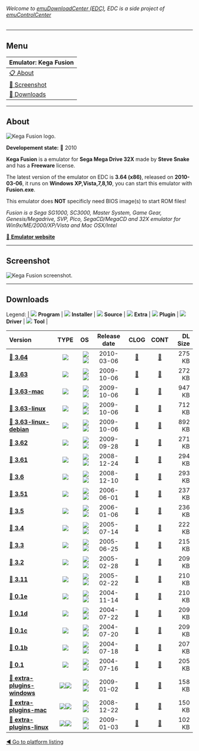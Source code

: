 ###### Welcome to [emuDownloadCenter (EDC)](https://github.com/PhoenixInteractiveNL/emuDownloadCenter/wiki/), EDC is a side project of [emuControlCenter](https://github.com/PhoenixInteractiveNL/emuControlCenter/wiki/)
***
## Menu
| **Emulator: Kega Fusion** |
|:---------|
| [:clipboard: About](#about) |
| [:sunrise: Screenshot](#screenshot) |
| [:floppy_disk: Downloads](#downloads) |
***
## About
![](https://github.com/PhoenixInteractiveNL/emuDownloadCenter/wiki/images_emulator/kegafusion_logo_200.jpg "Kega Fusion logo.")

**Developement state:** :red_circle: 2010

**Kega Fusion** is a emulator for **Sega Mega Drive 32X** made by **Steve Snake** and has a **Freeware** license.

The latest version of the emulator on EDC is **3.64 (x86)**, released on **2010-03-06**, it runs on **Windows XP,Vista,7,8,10**, you can start this emulator with **Fusion.exe**.

This emulator does **NOT** specificly need BIOS image(s) to start ROM files!

_Fusion is a Sega SG1000, SC3000, Master System, Game Gear, Genesis/Megadrive, SVP, Pico, SegaCD/MegaCD and 32X emulator for Win9x/ME/2000/XP/Vista and Mac OSX/Intel_

[:link: **Emulator website**](http://www.carpeludum.com/kega-fusion/)
***
## Screenshot
![](https://raw.githubusercontent.com/PhoenixInteractiveNL/emuDownloadCenter/master/hooks/kegafusion/emulator_screen_01.jpg "Kega Fusion screenshot.")
***
## Downloads
Legend: | 
![](https://raw.githubusercontent.com/wiki/PhoenixInteractiveNL/emuDownloadCenter/images_misc/icon_program_24.png) **Program** | 
![](https://raw.githubusercontent.com/wiki/PhoenixInteractiveNL/emuDownloadCenter/images_misc/icon_installer_24.png) **Installer** | 
![](https://raw.githubusercontent.com/wiki/PhoenixInteractiveNL/emuDownloadCenter/images_misc/icon_source_code_24.png) **Source** | 
![](https://raw.githubusercontent.com/wiki/PhoenixInteractiveNL/emuDownloadCenter/images_misc/icon_extra_24.png) **Extra** | 
![](https://raw.githubusercontent.com/wiki/PhoenixInteractiveNL/emuDownloadCenter/images_misc/icon_plugin_24.png) **Plugin** | 
![](https://raw.githubusercontent.com/wiki/PhoenixInteractiveNL/emuDownloadCenter/images_misc/icon_driver_24.png) **Driver** | 
![](https://raw.githubusercontent.com/wiki/PhoenixInteractiveNL/emuDownloadCenter/images_misc/icon_tool_24.png) **Tool** | 
 
| Version | TYPE | OS | Release date | CLOG | CONT | DL Size |
|:--------|:----:|---:|:------------:|:----:|:----:|--------:|
| [:floppy_disk: **3.64**](https://github.com/PhoenixInteractiveNL/edc-repo0001/raw/master/kegafusion/3.64.7z) | ![](https://raw.githubusercontent.com/wiki/PhoenixInteractiveNL/emuDownloadCenter/images_misc/icon_program_24.png) | ![](https://raw.githubusercontent.com/wiki/PhoenixInteractiveNL/emuDownloadCenter/images_misc/logo_windows_24.png)![](https://raw.githubusercontent.com/wiki/PhoenixInteractiveNL/emuDownloadCenter/images_misc/icon_32-bit_24.png) | 2010-03-06 | [:page_facing_up:](https://github.com/PhoenixInteractiveNL/edc-repo0001/blob/master/kegafusion/3.64_changelog.txt) | [:mag_right:](https://github.com/PhoenixInteractiveNL/edc-repo0001/blob/master/kegafusion/3.64_contents.txt) | 275 KB |
| [:floppy_disk: **3.63**](https://github.com/PhoenixInteractiveNL/edc-repo0001/raw/master/kegafusion/3.63.7z) | ![](https://raw.githubusercontent.com/wiki/PhoenixInteractiveNL/emuDownloadCenter/images_misc/icon_program_24.png) | ![](https://raw.githubusercontent.com/wiki/PhoenixInteractiveNL/emuDownloadCenter/images_misc/logo_windows_24.png)![](https://raw.githubusercontent.com/wiki/PhoenixInteractiveNL/emuDownloadCenter/images_misc/icon_32-bit_24.png) | 2009-10-06 | [:page_facing_up:](https://github.com/PhoenixInteractiveNL/edc-repo0001/blob/master/kegafusion/3.63_changelog.txt) | [:mag_right:](https://github.com/PhoenixInteractiveNL/edc-repo0001/blob/master/kegafusion/3.63_contents.txt) | 272 KB |
| [:floppy_disk: **3.63-mac**](https://github.com/PhoenixInteractiveNL/edc-repo0001/raw/master/kegafusion/3.63-mac.7z) | ![](https://raw.githubusercontent.com/wiki/PhoenixInteractiveNL/emuDownloadCenter/images_misc/icon_program_24.png) | ![](https://raw.githubusercontent.com/wiki/PhoenixInteractiveNL/emuDownloadCenter/images_misc/logo_mac_24.png)![](https://raw.githubusercontent.com/wiki/PhoenixInteractiveNL/emuDownloadCenter/images_misc/icon_32-bit_24.png) | 2009-10-06 | [:page_facing_up:](https://github.com/PhoenixInteractiveNL/edc-repo0001/blob/master/kegafusion/3.63-mac_changelog.txt) | [:mag_right:](https://github.com/PhoenixInteractiveNL/edc-repo0001/blob/master/kegafusion/3.63-mac_contents.txt) | 947 KB |
| [:floppy_disk: **3.63-linux**](https://github.com/PhoenixInteractiveNL/edc-repo0001/raw/master/kegafusion/3.63-linux.7z) | ![](https://raw.githubusercontent.com/wiki/PhoenixInteractiveNL/emuDownloadCenter/images_misc/icon_program_24.png) | ![](https://raw.githubusercontent.com/wiki/PhoenixInteractiveNL/emuDownloadCenter/images_misc/logo_linux_24.png)![](https://raw.githubusercontent.com/wiki/PhoenixInteractiveNL/emuDownloadCenter/images_misc/icon_32-bit_24.png) | 2009-10-06 | [:page_facing_up:](https://github.com/PhoenixInteractiveNL/edc-repo0001/blob/master/kegafusion/3.63-linux_changelog.txt) | [:mag_right:](https://github.com/PhoenixInteractiveNL/edc-repo0001/blob/master/kegafusion/3.63-linux_contents.txt) | 712 KB |
| [:floppy_disk: **3.63-linux-debian**](https://github.com/PhoenixInteractiveNL/edc-repo0001/raw/master/kegafusion/3.63-linux-debian.7z) | ![](https://raw.githubusercontent.com/wiki/PhoenixInteractiveNL/emuDownloadCenter/images_misc/icon_program_24.png) | ![](https://raw.githubusercontent.com/wiki/PhoenixInteractiveNL/emuDownloadCenter/images_misc/logo_linux_24.png)![](https://raw.githubusercontent.com/wiki/PhoenixInteractiveNL/emuDownloadCenter/images_misc/icon_32-bit_24.png) | 2009-10-06 | [:page_facing_up:](https://github.com/PhoenixInteractiveNL/edc-repo0001/blob/master/kegafusion/3.63-linux-debian_changelog.txt) | [:mag_right:](https://github.com/PhoenixInteractiveNL/edc-repo0001/blob/master/kegafusion/3.63-linux-debian_contents.txt) | 892 KB |
| [:floppy_disk: **3.62**](https://github.com/PhoenixInteractiveNL/edc-repo0001/raw/master/kegafusion/3.62.7z) | ![](https://raw.githubusercontent.com/wiki/PhoenixInteractiveNL/emuDownloadCenter/images_misc/icon_program_24.png) | ![](https://raw.githubusercontent.com/wiki/PhoenixInteractiveNL/emuDownloadCenter/images_misc/logo_windows_24.png)![](https://raw.githubusercontent.com/wiki/PhoenixInteractiveNL/emuDownloadCenter/images_misc/icon_32-bit_24.png) | 2009-09-28 | [:page_facing_up:](https://github.com/PhoenixInteractiveNL/edc-repo0001/blob/master/kegafusion/3.62_changelog.txt) | [:mag_right:](https://github.com/PhoenixInteractiveNL/edc-repo0001/blob/master/kegafusion/3.62_contents.txt) | 271 KB |
| [:floppy_disk: **3.61**](https://github.com/PhoenixInteractiveNL/edc-repo0001/raw/master/kegafusion/3.61.7z) | ![](https://raw.githubusercontent.com/wiki/PhoenixInteractiveNL/emuDownloadCenter/images_misc/icon_program_24.png) | ![](https://raw.githubusercontent.com/wiki/PhoenixInteractiveNL/emuDownloadCenter/images_misc/logo_windows_24.png)![](https://raw.githubusercontent.com/wiki/PhoenixInteractiveNL/emuDownloadCenter/images_misc/icon_32-bit_24.png) | 2008-12-24 | [:page_facing_up:](https://github.com/PhoenixInteractiveNL/edc-repo0001/blob/master/kegafusion/3.61_changelog.txt) | [:mag_right:](https://github.com/PhoenixInteractiveNL/edc-repo0001/blob/master/kegafusion/3.61_contents.txt) | 294 KB |
| [:floppy_disk: **3.6**](https://github.com/PhoenixInteractiveNL/edc-repo0001/raw/master/kegafusion/3.6.7z) | ![](https://raw.githubusercontent.com/wiki/PhoenixInteractiveNL/emuDownloadCenter/images_misc/icon_program_24.png) | ![](https://raw.githubusercontent.com/wiki/PhoenixInteractiveNL/emuDownloadCenter/images_misc/logo_windows_24.png)![](https://raw.githubusercontent.com/wiki/PhoenixInteractiveNL/emuDownloadCenter/images_misc/icon_32-bit_24.png) | 2008-12-10 | [:page_facing_up:](https://github.com/PhoenixInteractiveNL/edc-repo0001/blob/master/kegafusion/3.6_changelog.txt) | [:mag_right:](https://github.com/PhoenixInteractiveNL/edc-repo0001/blob/master/kegafusion/3.6_contents.txt) | 293 KB |
| [:floppy_disk: **3.51**](https://github.com/PhoenixInteractiveNL/edc-repo0001/raw/master/kegafusion/3.51.7z) | ![](https://raw.githubusercontent.com/wiki/PhoenixInteractiveNL/emuDownloadCenter/images_misc/icon_program_24.png) | ![](https://raw.githubusercontent.com/wiki/PhoenixInteractiveNL/emuDownloadCenter/images_misc/logo_windows_24.png)![](https://raw.githubusercontent.com/wiki/PhoenixInteractiveNL/emuDownloadCenter/images_misc/icon_32-bit_24.png) | 2006-06-01 | [:page_facing_up:](https://github.com/PhoenixInteractiveNL/edc-repo0001/blob/master/kegafusion/3.51_changelog.txt) | [:mag_right:](https://github.com/PhoenixInteractiveNL/edc-repo0001/blob/master/kegafusion/3.51_contents.txt) | 237 KB |
| [:floppy_disk: **3.5**](https://github.com/PhoenixInteractiveNL/edc-repo0001/raw/master/kegafusion/3.5.7z) | ![](https://raw.githubusercontent.com/wiki/PhoenixInteractiveNL/emuDownloadCenter/images_misc/icon_program_24.png) | ![](https://raw.githubusercontent.com/wiki/PhoenixInteractiveNL/emuDownloadCenter/images_misc/logo_windows_24.png)![](https://raw.githubusercontent.com/wiki/PhoenixInteractiveNL/emuDownloadCenter/images_misc/icon_32-bit_24.png) | 2006-01-06 | [:page_facing_up:](https://github.com/PhoenixInteractiveNL/edc-repo0001/blob/master/kegafusion/3.5_changelog.txt) | [:mag_right:](https://github.com/PhoenixInteractiveNL/edc-repo0001/blob/master/kegafusion/3.5_contents.txt) | 236 KB |
| [:floppy_disk: **3.4**](https://github.com/PhoenixInteractiveNL/edc-repo0001/raw/master/kegafusion/3.4.7z) | ![](https://raw.githubusercontent.com/wiki/PhoenixInteractiveNL/emuDownloadCenter/images_misc/icon_program_24.png) | ![](https://raw.githubusercontent.com/wiki/PhoenixInteractiveNL/emuDownloadCenter/images_misc/logo_windows_24.png)![](https://raw.githubusercontent.com/wiki/PhoenixInteractiveNL/emuDownloadCenter/images_misc/icon_32-bit_24.png) | 2005-07-14 | [:page_facing_up:](https://github.com/PhoenixInteractiveNL/edc-repo0001/blob/master/kegafusion/3.4_changelog.txt) | [:mag_right:](https://github.com/PhoenixInteractiveNL/edc-repo0001/blob/master/kegafusion/3.4_contents.txt) | 222 KB |
| [:floppy_disk: **3.3**](https://github.com/PhoenixInteractiveNL/edc-repo0001/raw/master/kegafusion/3.3.7z) | ![](https://raw.githubusercontent.com/wiki/PhoenixInteractiveNL/emuDownloadCenter/images_misc/icon_program_24.png) | ![](https://raw.githubusercontent.com/wiki/PhoenixInteractiveNL/emuDownloadCenter/images_misc/logo_windows_24.png)![](https://raw.githubusercontent.com/wiki/PhoenixInteractiveNL/emuDownloadCenter/images_misc/icon_32-bit_24.png) | 2005-06-25 | [:page_facing_up:](https://github.com/PhoenixInteractiveNL/edc-repo0001/blob/master/kegafusion/3.3_changelog.txt) | [:mag_right:](https://github.com/PhoenixInteractiveNL/edc-repo0001/blob/master/kegafusion/3.3_contents.txt) | 215 KB |
| [:floppy_disk: **3.2**](https://github.com/PhoenixInteractiveNL/edc-repo0001/raw/master/kegafusion/3.2.7z) | ![](https://raw.githubusercontent.com/wiki/PhoenixInteractiveNL/emuDownloadCenter/images_misc/icon_program_24.png) | ![](https://raw.githubusercontent.com/wiki/PhoenixInteractiveNL/emuDownloadCenter/images_misc/logo_windows_24.png)![](https://raw.githubusercontent.com/wiki/PhoenixInteractiveNL/emuDownloadCenter/images_misc/icon_32-bit_24.png) | 2005-02-28 | [:page_facing_up:](https://github.com/PhoenixInteractiveNL/edc-repo0001/blob/master/kegafusion/3.2_changelog.txt) | [:mag_right:](https://github.com/PhoenixInteractiveNL/edc-repo0001/blob/master/kegafusion/3.2_contents.txt) | 209 KB |
| [:floppy_disk: **3.11**](https://github.com/PhoenixInteractiveNL/edc-repo0001/raw/master/kegafusion/3.11.7z) | ![](https://raw.githubusercontent.com/wiki/PhoenixInteractiveNL/emuDownloadCenter/images_misc/icon_program_24.png) | ![](https://raw.githubusercontent.com/wiki/PhoenixInteractiveNL/emuDownloadCenter/images_misc/logo_windows_24.png)![](https://raw.githubusercontent.com/wiki/PhoenixInteractiveNL/emuDownloadCenter/images_misc/icon_32-bit_24.png) | 2005-02-22 | [:page_facing_up:](https://github.com/PhoenixInteractiveNL/edc-repo0001/blob/master/kegafusion/3.11_changelog.txt) | [:mag_right:](https://github.com/PhoenixInteractiveNL/edc-repo0001/blob/master/kegafusion/3.11_contents.txt) | 210 KB |
| [:floppy_disk: **0.1e**](https://github.com/PhoenixInteractiveNL/edc-repo0001/raw/master/kegafusion/0.1e.7z) | ![](https://raw.githubusercontent.com/wiki/PhoenixInteractiveNL/emuDownloadCenter/images_misc/icon_program_24.png) | ![](https://raw.githubusercontent.com/wiki/PhoenixInteractiveNL/emuDownloadCenter/images_misc/logo_windows_24.png)![](https://raw.githubusercontent.com/wiki/PhoenixInteractiveNL/emuDownloadCenter/images_misc/icon_32-bit_24.png) | 2004-11-14 | [:page_facing_up:](https://github.com/PhoenixInteractiveNL/edc-repo0001/blob/master/kegafusion/0.1e_changelog.txt) | [:mag_right:](https://github.com/PhoenixInteractiveNL/edc-repo0001/blob/master/kegafusion/0.1e_contents.txt) | 210 KB |
| [:floppy_disk: **0.1d**](https://github.com/PhoenixInteractiveNL/edc-repo0001/raw/master/kegafusion/0.1d.7z) | ![](https://raw.githubusercontent.com/wiki/PhoenixInteractiveNL/emuDownloadCenter/images_misc/icon_program_24.png) | ![](https://raw.githubusercontent.com/wiki/PhoenixInteractiveNL/emuDownloadCenter/images_misc/logo_windows_24.png)![](https://raw.githubusercontent.com/wiki/PhoenixInteractiveNL/emuDownloadCenter/images_misc/icon_32-bit_24.png) | 2004-07-22 | [:page_facing_up:](https://github.com/PhoenixInteractiveNL/edc-repo0001/blob/master/kegafusion/0.1d_changelog.txt) | [:mag_right:](https://github.com/PhoenixInteractiveNL/edc-repo0001/blob/master/kegafusion/0.1d_contents.txt) | 209 KB |
| [:floppy_disk: **0.1c**](https://github.com/PhoenixInteractiveNL/edc-repo0001/raw/master/kegafusion/0.1c.7z) | ![](https://raw.githubusercontent.com/wiki/PhoenixInteractiveNL/emuDownloadCenter/images_misc/icon_program_24.png) | ![](https://raw.githubusercontent.com/wiki/PhoenixInteractiveNL/emuDownloadCenter/images_misc/logo_windows_24.png)![](https://raw.githubusercontent.com/wiki/PhoenixInteractiveNL/emuDownloadCenter/images_misc/icon_32-bit_24.png) | 2004-07-20 | [:page_facing_up:](https://github.com/PhoenixInteractiveNL/edc-repo0001/blob/master/kegafusion/0.1c_changelog.txt) | [:mag_right:](https://github.com/PhoenixInteractiveNL/edc-repo0001/blob/master/kegafusion/0.1c_contents.txt) | 209 KB |
| [:floppy_disk: **0.1b**](https://github.com/PhoenixInteractiveNL/edc-repo0001/raw/master/kegafusion/0.1b.7z) | ![](https://raw.githubusercontent.com/wiki/PhoenixInteractiveNL/emuDownloadCenter/images_misc/icon_program_24.png) | ![](https://raw.githubusercontent.com/wiki/PhoenixInteractiveNL/emuDownloadCenter/images_misc/logo_windows_24.png)![](https://raw.githubusercontent.com/wiki/PhoenixInteractiveNL/emuDownloadCenter/images_misc/icon_32-bit_24.png) | 2004-07-18 | [:page_facing_up:](https://github.com/PhoenixInteractiveNL/edc-repo0001/blob/master/kegafusion/0.1b_changelog.txt) | [:mag_right:](https://github.com/PhoenixInteractiveNL/edc-repo0001/blob/master/kegafusion/0.1b_contents.txt) | 207 KB |
| [:floppy_disk: **0.1**](https://github.com/PhoenixInteractiveNL/edc-repo0001/raw/master/kegafusion/0.1.7z) | ![](https://raw.githubusercontent.com/wiki/PhoenixInteractiveNL/emuDownloadCenter/images_misc/icon_program_24.png) | ![](https://raw.githubusercontent.com/wiki/PhoenixInteractiveNL/emuDownloadCenter/images_misc/logo_windows_24.png)![](https://raw.githubusercontent.com/wiki/PhoenixInteractiveNL/emuDownloadCenter/images_misc/icon_32-bit_24.png) | 2004-07-16 | [:page_facing_up:](https://github.com/PhoenixInteractiveNL/edc-repo0001/blob/master/kegafusion/0.1_changelog.txt) | [:mag_right:](https://github.com/PhoenixInteractiveNL/edc-repo0001/blob/master/kegafusion/0.1_contents.txt) | 205 KB |
| [:floppy_disk: **extra-plugins-windows**](https://github.com/PhoenixInteractiveNL/edc-repo0001/raw/master/kegafusion/extra-plugins-windows.7z) | ![](https://raw.githubusercontent.com/wiki/PhoenixInteractiveNL/emuDownloadCenter/images_misc/icon_extra_24.png)![](https://raw.githubusercontent.com/wiki/PhoenixInteractiveNL/emuDownloadCenter/images_misc/icon_plugin_24.png) | ![](https://raw.githubusercontent.com/wiki/PhoenixInteractiveNL/emuDownloadCenter/images_misc/logo_windows_24.png)![](https://raw.githubusercontent.com/wiki/PhoenixInteractiveNL/emuDownloadCenter/images_misc/icon_32-bit_24.png) | 2009-01-02 | [:page_facing_up:](https://github.com/PhoenixInteractiveNL/edc-repo0001/blob/master/kegafusion/extra-plugins-windows_changelog.txt) | [:mag_right:](https://github.com/PhoenixInteractiveNL/edc-repo0001/blob/master/kegafusion/extra-plugins-windows_contents.txt) | 158 KB |
| [:floppy_disk: **extra-plugins-mac**](https://github.com/PhoenixInteractiveNL/edc-repo0001/raw/master/kegafusion/extra-plugins-mac.7z) | ![](https://raw.githubusercontent.com/wiki/PhoenixInteractiveNL/emuDownloadCenter/images_misc/icon_extra_24.png)![](https://raw.githubusercontent.com/wiki/PhoenixInteractiveNL/emuDownloadCenter/images_misc/icon_plugin_24.png) | ![](https://raw.githubusercontent.com/wiki/PhoenixInteractiveNL/emuDownloadCenter/images_misc/logo_mac_24.png)![](https://raw.githubusercontent.com/wiki/PhoenixInteractiveNL/emuDownloadCenter/images_misc/icon_32-bit_24.png) | 2008-12-22 | [:page_facing_up:](https://github.com/PhoenixInteractiveNL/edc-repo0001/blob/master/kegafusion/extra-plugins-mac_changelog.txt) | [:mag_right:](https://github.com/PhoenixInteractiveNL/edc-repo0001/blob/master/kegafusion/extra-plugins-mac_contents.txt) | 150 KB |
| [:floppy_disk: **extra-plugins-linux**](https://github.com/PhoenixInteractiveNL/edc-repo0001/raw/master/kegafusion/extra-plugins-linux.7z) | ![](https://raw.githubusercontent.com/wiki/PhoenixInteractiveNL/emuDownloadCenter/images_misc/icon_extra_24.png)![](https://raw.githubusercontent.com/wiki/PhoenixInteractiveNL/emuDownloadCenter/images_misc/icon_plugin_24.png) | ![](https://raw.githubusercontent.com/wiki/PhoenixInteractiveNL/emuDownloadCenter/images_misc/logo_linux_24.png)![](https://raw.githubusercontent.com/wiki/PhoenixInteractiveNL/emuDownloadCenter/images_misc/icon_32-bit_24.png) | 2009-01-03 | [:page_facing_up:](https://github.com/PhoenixInteractiveNL/edc-repo0001/blob/master/kegafusion/extra-plugins-linux_changelog.txt) | [:mag_right:](https://github.com/PhoenixInteractiveNL/edc-repo0001/blob/master/kegafusion/extra-plugins-linux_contents.txt) | 102 KB |

[:arrow_backward: Go to platform listing](https://github.com/PhoenixInteractiveNL/emuDownloadCenter/wiki/EDC-Platform-List)
